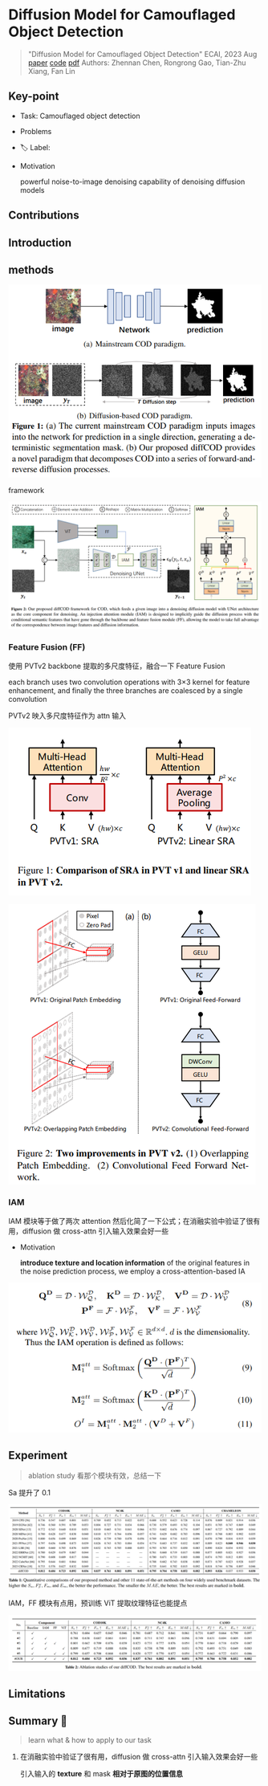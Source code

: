 # Diffusion Model for Camouflaged Object Detection

> "Diffusion Model for Camouflaged Object Detection" ECAI, 2023 Aug
> [paper](http://arxiv.org/abs/2308.00303v2) [code](https://github.com/ZNan-Chen/diffCOD) 
> [pdf](./2023_08_ECAI_Diffusion-Model-for-Camouflaged-Object-Detection.pdf)
> Authors: Zhennan Chen, Rongrong Gao, Tian-Zhu Xiang, Fan Lin

## Key-point

- Task: Camouflaged object detection

- Problems

- :label: Label:

- Motivation

  powerful noise-to-image denoising capability of denoising diffusion models

## Contributions

## Introduction



## methods

![image-20231206201242334](docs/2023_08_ECAI_Diffusion-Model-for-Camouflaged-Object-Detection_Note/image-20231206201242334.png)

framework

![image-20231206201720849](docs/2023_08_ECAI_Diffusion-Model-for-Camouflaged-Object-Detection_Note/image-20231206201720849.png)

### Feature Fusion (FF)

使用 PVTv2 backbone 提取的多尺度特征，融合一下 Feature Fusion 

 each branch uses two convolution operations with 3×3 kernel for feature enhancement, and finally the three branches are coalesced by a single convolution



PVTv2 映入多尺度特征作为 attn 输入

![image-20231206204244210](docs/2023_08_ECAI_Diffusion-Model-for-Camouflaged-Object-Detection_Note/image-20231206204244210.png)

![image-20231206204208152](docs/2023_08_ECAI_Diffusion-Model-for-Camouflaged-Object-Detection_Note/image-20231206204208152.png)



### IAM

IAM 模块等于做了两次 attention 然后化简了一下公式；在消融实验中验证了很有用，diffusion 做 cross-attn 引入输入效果会好一些

- Motivation

  **introduce texture and location information** of the original features in the noise prediction process, we employ a cross-attention-based IA

![image-20231206202144131](docs/2023_08_ECAI_Diffusion-Model-for-Camouflaged-Object-Detection_Note/image-20231206202144131.png)



## Experiment

> ablation study 看那个模块有效，总结一下

Sa 提升了 0.1 

![image-20231206202946352](docs/2023_08_ECAI_Diffusion-Model-for-Camouflaged-Object-Detection_Note/image-20231206202946352.png)

IAM，FF 模块有点用，预训练 ViT 提取纹理特征也能提点

![image-20231206203624220](docs/2023_08_ECAI_Diffusion-Model-for-Camouflaged-Object-Detection_Note/image-20231206203624220.png)



## Limitations



## Summary :star2:

> learn what & how to apply to our task

1. 在消融实验中验证了很有用，diffusion 做 cross-attn 引入输入效果会好一些

   引入输入的 **texture** 和 mask **相对于原图的位置信息**

